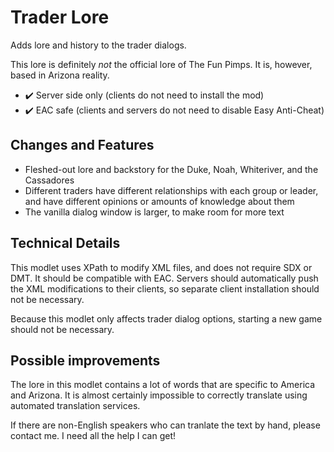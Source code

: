 # Trader Lore

Adds lore and history to the trader dialogs.

This lore is definitely _not_ the official lore of The Fun Pimps.
It is, however, based in Arizona reality.

* :heavy_check_mark: Server side only (clients do not need to install the mod)
* :heavy_check_mark: EAC safe (clients and servers do not need to disable Easy Anti-Cheat)

## Changes and Features

* Fleshed-out lore and backstory for the Duke, Noah, Whiteriver, and the Cassadores
* Different traders have different relationships with each group or leader,
  and have different opinions or amounts of knowledge about them
* The vanilla dialog window is larger, to make room for more text

## Technical Details

This modlet uses XPath to modify XML files, and does not require SDX or DMT.
It should be compatible with EAC.
Servers should automatically push the XML modifications to their clients, so separate client
installation should not be necessary.

Because this modlet only affects trader dialog options,
starting a new game should not be necessary.

## Possible improvements

The lore in this modlet contains a lot of words that are specific to America and Arizona.
It is almost certainly impossible to correctly translate using automated translation services.

If there are non-English speakers who can tranlate the text by hand, please contact me.
I need all the help I can get!
